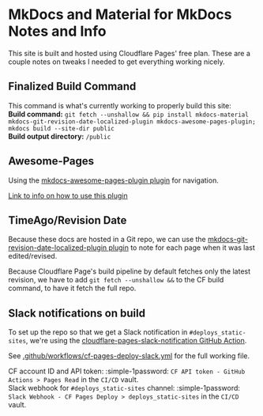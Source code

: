 # MkDocs and Material for MkDocs Notes and Info

This site is  built and hosted using Cloudflare Pages' free plan. These are a couple notes on tweaks I needed to get everything working nicely.

## Finalized Build Command
This command is what's currently working to properly build this site:  
**Build command:** `git fetch --unshallow && pip install mkdocs-material mkdocs-git-revision-date-localized-plugin mkdocs-awesome-pages-plugin; mkdocs build --site-dir public`  
**Build output directory:** `/public`

## Awesome-Pages
Using the [mkdocs-awesome-pages-plugin plugin](https://github.com/lukasgeiter/mkdocs-awesome-pages-plugin) for navigation.

[Link to info on how to use this plugin](https://github.com/lukasgeiter/mkdocs-awesome-pages-plugin?tab=readme-ov-file#features)

## TimeAgo/Revision Date
Because these docs are hosted in a Git repo, we can use the [mkdocs-git-revision-date-localized-plugin plugin](https://github.com/timvink/mkdocs-git-revision-date-localized-plugin) to note for each page when it was last edited/revised.

Because Cloudflare Page's build pipeline by default fetches only the latest revision, we have to add `git fetch --unshallow &&` to the CF build command, to have it fetch the full repo.

## Slack notifications on build
To set up the repo so that we get a Slack notification in `#deploys_static-sites`, we're using the [cloudflare-pages-slack-notification GitHub Action](https://github.com/marketplace/actions/cloudflare-pages-slack-notification).

See [.github/workflows/cf-pages-deploy-slack.yml](https://github.com/blackcat-labs/blackcatlabs-wiki/blob/main/.github/workflows/cf-pages-deploy-slack.yml) for the full working file.

CF account ID and API token: :simple-1password: `CF API token - GitHub Actions > Pages Read` in the `CI/CD` vault.  
Slack webhook for `#deploys_static-sites` channel: :simple-1password: `Slack Webhook - CF Pages Deploy > deploys_static-sites` in the `CI/CD` vault.
